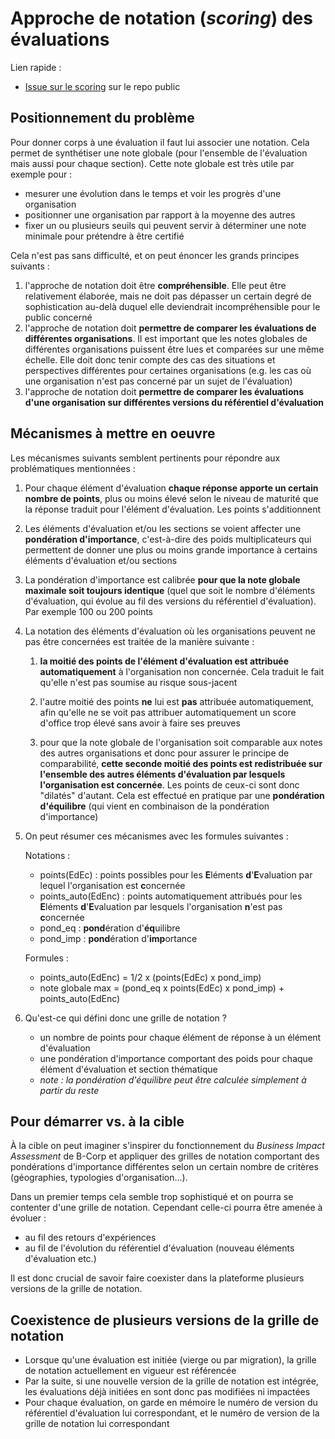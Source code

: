# Approche de notation (_scoring_) des évaluations

Lien rapide :

- [Issue sur le scoring](https://github.com/LabeliaLabs/referentiel-evaluation-dsrc/issues/38) sur le repo public

## Positionnement du problème

Pour donner corps à une évaluation il faut lui associer une notation. Cela permet de synthétiser une note globale (pour l'ensemble de l'évaluation mais aussi pour chaque section). Cette note globale est très utile par exemple pour :

- mesurer une évolution dans le temps et voir les progrès d'une organisation
- positionner une organisation par rapport à la moyenne des autres
- fixer un ou plusieurs seuils qui peuvent servir à déterminer une note minimale pour prétendre à être certifié

Cela n'est pas sans difficulté, et on peut énoncer les grands principes suivants :

1. l'approche de notation doit être **compréhensible**. Elle peut être relativement élaborée, mais ne doit pas dépasser un certain degré de sophistication au-delà duquel elle deviendrait incompréhensible pour le public concerné
1. l'approche de notation doit **permettre de comparer les évaluations de différentes organisations**. Il est important que les notes globales de différentes organisations puissent être lues et comparées sur une même échelle. Elle doit donc tenir compte des cas des situations et perspectives différentes pour certaines organisations (e.g. les cas où une organisation n'est pas concerné par un sujet de l'évaluation)
1. l'approche de notation doit **permettre de comparer les évaluations d'une organisation sur différentes versions du référentiel d'évaluation**

## Mécanismes à mettre en oeuvre

Les mécanismes suivants semblent pertinents pour répondre aux problématiques mentionnées :

1. Pour chaque élément d'évaluation **chaque réponse apporte un certain nombre de points**, plus ou moins élevé selon le niveau de maturité que la réponse traduit pour l'élément d'évaluation. Les points s'additionnent

1. Les éléments d'évaluation et/ou les sections se voient affecter une **pondération d'importance**, c'est-à-dire des poids multiplicateurs qui permettent de donner une plus ou moins grande importance à certains éléments d'évaluation et/ou sections

1. La pondération d'importance est calibrée **pour que la note globale maximale soit toujours identique** (quel que soit le nombre d'éléments d'évaluation, qui évolue au fil des versions du référentiel d'évaluation). Par exemple 100 ou 200 points

1. La notation des éléments d'évaluation où les organisations peuvent ne pas être concernées est traitée de la manière suivante :

   1. **la moitié des points de l'élément d'évaluation est attribuée automatiquement** à l'organisation non concernée. Cela traduit le fait qu'elle n'est pas soumise au risque sous-jacent

   1. l'autre moitié des points **ne** lui est **pas** attribuée automatiquement, afin qu'elle ne se voit pas attribuer automatiquement un score d'office trop élevé sans avoir à faire ses preuves

   1. pour que la note globale de l'organisation soit comparable aux notes des autres organisations et donc pour assurer le principe de comparabilité, **cette seconde moitié des points est redistribuée sur l'ensemble des autres éléments d'évaluation par lesquels l'organisation est concernée**. Les points de ceux-ci sont donc "dilatés" d'autant. Cela est effectué en pratique par une **pondération d'équilibre** (qui vient en combinaison de la pondération d'importance)

1. On peut résumer ces mécanismes avec les formules suivantes :

   Notations :

   - points(EdEc) : points possibles pour les **E**léments **d**'**E**valuation par lequel l'organisation est **c**oncernée
   - points_auto(EdEnc) : points automatiquement attribués pour les **E**léments **d**'**E**valuation par lesquels l'organisation **n**'est pas **c**oncernée
   - pond_eq : **pond**ération d'**éq**uilibre
   - pond_imp : **pond**ération d'**imp**ortance

   Formules :

   - points_auto(EdEnc) = 1/2 x (points(EdEc) x pond_imp)
   - note globale max = (pond_eq x points(EdEc) x pond_imp) + points_auto(EdEnc)

1. Qu'est-ce qui défini donc une grille de notation ?

   - un nombre de points pour chaque élément de réponse à un élément d'évaluation
   - une pondération d'importance comportant des poids pour chaque élément d'évaluation et section thématique
   - _note : la pondération d'équilibre peut être calculée simplement à partir du reste_

## Pour démarrer vs. à la cible

À la cible on peut imaginer s'inspirer du fonctionnement du _Business Impact Assessment_ de B-Corp et appliquer des grilles de notation comportant des pondérations d'importance différentes selon un certain nombre de critères (géographies, typologies d'organisation...).

Dans un premier temps cela semble trop sophistiqué et on pourra se contenter d'une grille de notation. Cependant celle-ci pourra être amenée à évoluer :

- au fil des retours d'expériences
- au fil de l'évolution du référentiel d'évaluation (nouveau éléments d'évaluation etc.)

Il est donc crucial de savoir faire coexister dans la plateforme plusieurs versions de la grille de notation.

## Coexistence de plusieurs versions de la grille de notation

- Lorsque qu'une évaluation est initiée (vierge ou par migration), la grille de notation actuellement en vigueur est référencée
- Par la suite, si une nouvelle version de la grille de notation est intégrée, les évaluations déjà initiées en sont donc pas modifiées ni impactées
- Pour chaque évaluation, on garde en mémoire le numéro de version du référentiel d'évaluation lui correspondant, et le numéro de version de la grille de notation lui correspondant
